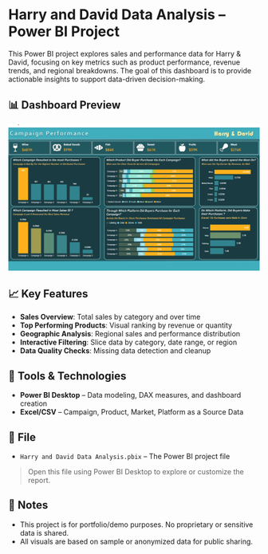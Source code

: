 # Harry and David Data Analysis – Power BI Project

This Power BI project explores sales and performance data for Harry & David, focusing on key metrics such as product performance, revenue trends, and regional breakdowns. The goal of this dashboard is to provide actionable insights to support data-driven decision-making.

## 📊 Dashboard Preview

![Dashboard Screenshot](Images/Power%20BI%20screenshot.png)

## 📈 Key Features

- **Sales Overview**: Total sales by category and over time
- **Top Performing Products**: Visual ranking by revenue or quantity
- **Geographic Analysis**: Regional sales and performance distribution
- **Interactive Filtering**: Slice data by category, date range, or region
- **Data Quality Checks**: Missing data detection and cleanup

## 🔧 Tools & Technologies

- **Power BI Desktop** – Data modeling, DAX measures, and dashboard creation
- **Excel/CSV** – Campaign, Product, Market, Platform as a Source Data

## 📂 File

- `Harry and David Data Analysis.pbix` – The Power BI project file

> Open this file using Power BI Desktop to explore or customize the report.

## 📌 Notes

- This project is for portfolio/demo purposes. No proprietary or sensitive data is shared.
- All visuals are based on sample or anonymized data for public sharing.
